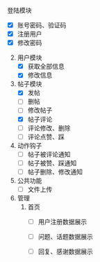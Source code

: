 登陆模块
- [x] 账号密码、验证码
- [x] 注册用户
- [x] 修改密码

2. 用户模块
   - [x] 获取全部信息
   - [x] 修改信息
3. 帖子模块
   - [x] 发帖
   - [ ] 删帖
   - [ ] 修改帖子
   - [x] 帖子评论
   - [ ] 评论修改、删除
   - [ ] 评论点赞、踩
4. 动作钩子
   - [ ] 帖子被评论通知
   - [ ] 帖子被赞、踩通知
   - [ ] 帖子删除、修改通知
5. 公共功能
   - [ ] 文件上传
5. 管理
   1. 首页
      - [ ] 用户注册数据展示
      - [ ] 问题、话题数据展示
      - [ ] 回复、感谢数据展示


​       


